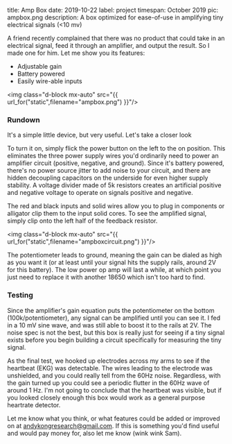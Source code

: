 title: Amp Box
date: 2019-10-22
label: project
timespan: October 2019
pic: ampbox.png
description: A box optimized for ease-of-use in amplifying tiny electrical signals (<10 mv)

A friend recently complained that there was no product that could take in an electrical signal, feed it through an amplifier, and output the result. So I made one for him. Let me show you its features:
<ul>
	<li>Adjustable gain</li>
	<li>Battery powered</li>
	<li>Easily wire-able inputs</li>
</ul>

<img class="d-block mx-auto" src="{{ url_for("static",filename="ampbox.png") }}"/>

### Rundown

It's a simple little device, but very useful. Let's take a closer look

To turn it on, simply flick the power button on the left to the on position. This eliminates the three power supply wires you'd ordinarily need to power an amplifier circuit (positive, negative, and ground). Since it's battery powered, there's no power source jitter to add noise to your circuit, and there are hidden decoupling capacitors on the underside for even higher supply stability. A voltage divider made of 5k resistors creates an artificial positive and negative voltage to operate on signals positive and negative. 

The red and black inputs and solid wires allow you to plug in components or alligator clip them to the input solid cores. To see the amplified signal, simply clip onto the left half of the feedback resistor. 

<img class="d-block mx-auto" src="{{ url_for("static",filename="ampboxcircuit.png") }}"/>

The potentiometer leads to ground, meaning the gain can be dialed as high as you want it (or at least until your signal hits the supply rails, around 2V for this battery). The low power op amp will last a while, at which point you just need to replace it with another 18650 which isn't too hard to find. 

### Testing
Since the amplifier's gain equation puts the potentiometer on the bottom (100k/potentiometer), any signal can be amplified until you can see it. I fed in a 10 mV sine wave, and was still able to boost it to the rails at 2V. The noise spec is not the best, but this box is really just for seeing if a tiny signal exists before you begin building a circuit specifically for measuring the tiny signal. 

As the final test, we hooked up electrodes across my arms to see if the heartbeat (EKG) was detectable. The wires leading to the electrode was unshielded, and you could really tell from the 60Hz noise. Regardless, with the gain turned up you could see a periodic flutter in the 60Hz wave of around 1 Hz. I'm not going to conclude that the heartbeat was visible, but if you looked closely enough this box would work as a general purpose heartrate detector. 

Let me know what you think, or what features could be added or improved on at andykongresearch@gmail.com. If this is something you'd find useful and would pay money for, also let me know (wink wink Sam).





